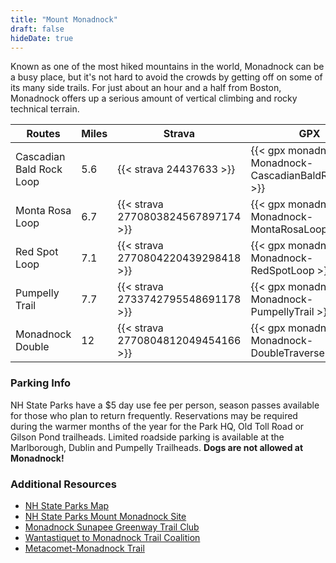 ```yaml
---
title: "Mount Monadnock"
draft: false
hideDate: true
---
```

Known as one of the most hiked mountains in the world, Monadnock can be a busy place, but it's not hard to avoid the crowds by getting off on some of its many side trails. For just about an hour and a half from Boston, Monadnock offers up a serious amount of vertical climbing and rocky technical terrain.

| Routes                      | Miles | Strava                              | GPX                                                   |
| ---                         | ---   | ---                                 | ---                                                   |
| Cascadian Bald Rock Loop    | 5.6   | {{< strava 24437633 >}}             | {{< gpx monadnock Monadnock-CascadianBaldRockLoop >}} |
| Monta Rosa Loop             | 6.7   | {{< strava 2770803824567897174 >}}  | {{< gpx monadnock Monadnock-MontaRosaLoop >}}         |
| Red Spot Loop               | 7.1   | {{< strava 2770804220439298418 >}}  | {{< gpx monadnock Monadnock-RedSpotLoop >}}           |
| Pumpelly Trail              | 7.7   | {{< strava 2733742795548691178 >}}  | {{< gpx monadnock Monadnock-PumpellyTrail >}}         |
| Monadnock Double            | 12    | {{< strava 2770804812049454166 >}}  | {{< gpx monadnock Monadnock-DoubleTraverse >}}        |

### Parking Info
NH State Parks have a $5 day use fee per person, season passes available for those who plan to return frequently. Reservations may be required during the warmer months of the year for the Park HQ, Old Toll Road or Gilson Pond trailheads. Limited roadside parking is available at the Marlborough, Dublin and Pumpelly Trailheads. **Dogs are not allowed at Monadnock!**

### Additional Resources
* [NH State Parks Map](/files/monadnock/Monadnock-State-Park_Hiking-Map.pdf)
* [NH State Parks Mount Monadnock Site](https://www.nhstateparks.org/visit/state-parks/monadnock-state-park)
* [Monadnock Sunapee Greenway Trail Club](https://www.msgtc.org/)
* [Wantastiquet to Monadnock Trail Coalition](https://wmtcoalition.org/)
* [Metacomet-Monadnock Trail](https://en.wikipedia.org/wiki/Metacomet-Monadnock_Trail)

